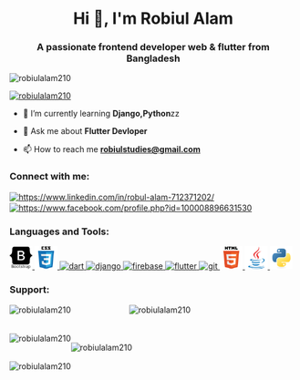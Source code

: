<h1 align="center">Hi 👋, I'm Robiul Alam</h1>
<h3 align="center">A passionate frontend developer web & flutter from Bangladesh</h3>
<!-- <img align="right" alt="Coding" width="400" src="https://media.tenor.com/rePDfDWO3XoAAAAd/hacking.gif"> -->
<p align="left"> <img src="https://komarev.com/ghpvc/?username=robiulalam210&label=Profile%20views&color=0e75b6&style=flat" alt="robiulalam210" /> </p>

<p align="left"> <a href="https://github.com/ryo-ma/github-profile-trophy"><img src="https://github-profile-trophy.vercel.app/?username=robiulalam210" alt="robiulalam210" /></a> </p>

- 🌱 I’m currently learning **Django,Python**zz

- 💬 Ask me about **Flutter Devloper**

- 📫 How to reach me **robiulstudies@gmail.com**

<h3 align="left">Connect with me:</h3>
<p align="left">
<a href="https://linkedin.com/in/https://www.linkedin.com/in/robul-alam-712371202/" target="blank"><img align="center" src="https://raw.githubusercontent.com/rahuldkjain/github-profile-readme-generator/master/src/images/icons/Social/linked-in-alt.svg" alt="https://www.linkedin.com/in/robul-alam-712371202/" height="30" width="40" /></a>
<a href="https://fb.com/https://www.facebook.com/profile.php?id=100008896631530" target="blank"><img align="center" src="https://raw.githubusercontent.com/rahuldkjain/github-profile-readme-generator/master/src/images/icons/Social/facebook.svg" alt="https://www.facebook.com/profile.php?id=100008896631530" height="30" width="40" /></a>
</p>

<h3 align="left">Languages and Tools:</h3>
<p align="left"> <a href="https://getbootstrap.com" target="_blank" rel="noreferrer"> <img src="https://raw.githubusercontent.com/devicons/devicon/master/icons/bootstrap/bootstrap-plain-wordmark.svg" alt="bootstrap" width="40" height="40"/> </a> <a href="https://www.w3schools.com/css/" target="_blank" rel="noreferrer"> <img src="https://raw.githubusercontent.com/devicons/devicon/master/icons/css3/css3-original-wordmark.svg" alt="css3" width="40" height="40"/> </a> <a href="https://dart.dev" target="_blank" rel="noreferrer"> <img src="https://www.vectorlogo.zone/logos/dartlang/dartlang-icon.svg" alt="dart" width="40" height="40"/> </a> <a href="https://www.djangoproject.com/" target="_blank" rel="noreferrer"> <img src="https://cdn.worldvectorlogo.com/logos/django.svg" alt="django" width="40" height="40"/> </a> <a href="https://firebase.google.com/" target="_blank" rel="noreferrer"> <img src="https://www.vectorlogo.zone/logos/firebase/firebase-icon.svg" alt="firebase" width="40" height="40"/> </a> <a href="https://flutter.dev" target="_blank" rel="noreferrer"> <img src="https://www.vectorlogo.zone/logos/flutterio/flutterio-icon.svg" alt="flutter" width="40" height="40"/> </a> <a href="https://git-scm.com/" target="_blank" rel="noreferrer"> <img src="https://www.vectorlogo.zone/logos/git-scm/git-scm-icon.svg" alt="git" width="40" height="40"/> </a> <a href="https://www.w3.org/html/" target="_blank" rel="noreferrer"> <img src="https://raw.githubusercontent.com/devicons/devicon/master/icons/html5/html5-original-wordmark.svg" alt="html5" width="40" height="40"/> </a> <a href="https://www.java.com" target="_blank" rel="noreferrer"> <img src="https://raw.githubusercontent.com/devicons/devicon/master/icons/java/java-original.svg" alt="java" width="40" height="40"/> </a> <a href="https://www.python.org" target="_blank" rel="noreferrer"> <img src="https://raw.githubusercontent.com/devicons/devicon/master/icons/python/python-original.svg" alt="python" width="40" height="40"/> </a> </p>

<h3 align="left">Support:</h3>
<p><a href="https://www.buymeacoffee.com/robiulalam210"> <img align="left" src="https://cdn.buymeacoffee.com/buttons/v2/default-yellow.png" height="50" width="210" alt="robiulalam210" /></a><a href="https://ko-fi.com/robiulalam210"> <img align="left" src="https://cdn.ko-fi.com/cdn/kofi3.png?v=3" height="50" width="210" alt="robiulalam210" /></a></p><br><br>

<p><img align="left" src="https://github-readme-stats.vercel.app/api/top-langs?username=robiulalam210&show_icons=true&locale=en&layout=compact" alt="robiulalam210" /></p>

<p>&nbsp;<img align="center" src="https://github-readme-stats.vercel.app/api?username=robiulalam210&show_icons=true&locale=en" alt="robiulalam210" /></p>

<p><img align="center" src="https://github-readme-streak-stats.herokuapp.com/?user=robiulalam210&" alt="robiulalam210" /></p>
